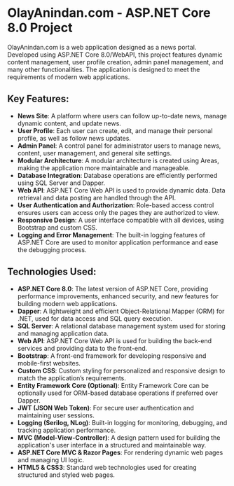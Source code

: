 # OlayAnindan.com - ASP.NET Core 8.0 Project

OlayAnindan.com is a web application designed as a news portal. Developed using ASP.NET Core 8.0/WebAPI, this project features dynamic content management, user profile creation, admin panel management, and many other functionalities. The application is designed to meet the requirements of modern web applications.

## Key Features:
- **News Site**: A platform where users can follow up-to-date news, manage dynamic content, and update news.
- **User Profile**: Each user can create, edit, and manage their personal profile, as well as follow news updates.
- **Admin Panel**: A control panel for administrator users to manage news, content, user management, and general site settings.
- **Modular Architecture**: A modular architecture is created using Areas, making the application more maintainable and manageable.
- **Database Integration**: Database operations are efficiently performed using SQL Server and Dapper.
- **Web API**: ASP.NET Core Web API is used to provide dynamic data. Data retrieval and data posting are handled through the API.
- **User Authentication and Authorization**: Role-based access control ensures users can access only the pages they are authorized to view.
- **Responsive Design**: A user interface compatible with all devices, using Bootstrap and custom CSS.
- **Logging and Error Management**: The built-in logging features of ASP.NET Core are used to monitor application performance and ease the debugging process.

## Technologies Used:
- **ASP.NET Core 8.0**: The latest version of ASP.NET Core, providing performance improvements, enhanced security, and new features for building modern web applications.
- **Dapper**: A lightweight and efficient Object-Relational Mapper (ORM) for .NET, used for data access and SQL query execution.
- **SQL Server**: A relational database management system used for storing and managing application data.
- **Web API**: ASP.NET Core Web API is used for building the back-end services and providing data to the front-end.
- **Bootstrap**: A front-end framework for developing responsive and mobile-first websites.
- **Custom CSS**: Custom styling for personalized and responsive design to match the application’s requirements.
- **Entity Framework Core (Optional)**: Entity Framework Core can be optionally used for ORM-based database operations if preferred over Dapper.
- **JWT (JSON Web Token)**: For secure user authentication and maintaining user sessions.
- **Logging (Serilog, NLog)**: Built-in logging for monitoring, debugging, and tracking application performance.
- **MVC (Model-View-Controller)**: A design pattern used for building the application's user interface in a structured and maintainable way.
- **ASP.NET Core MVC & Razor Pages**: For rendering dynamic web pages and managing UI logic.
- **HTML5 & CSS3**: Standard web technologies used for creating structured and styled web pages.
